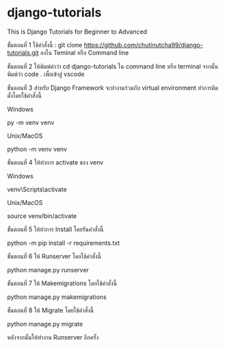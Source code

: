 # django-tutorials
This is Django Tutorials for Beginner to Advanced

ขั้นตอนที่ 1 ใช้คำสั่งนี้  : git clone https://github.com/chutinutcha99/django-tutorials.git ลงใน Teminal หรือ Command line

ขั้นตอนที่ 2 ให้พิมพ์คำว่า cd django-tutorials ใน command line หรือ terminal จากนั้น พิมพ์ว่า code . เพื่อเข้าสู่ vscode 

ขั้นตอนที่ 3 สำหรับ Django Framework จะทำงานร่วมกับ virtual environment ทำการติดตั้งโดยใช้คำสั่งนี้

Windows

py -m venv venv

Unix/MacOS

python -m venv venv

ขั้นตอนที่ 4 ให้ทำการ activate ของ venv

Windows

venv\Scripts\activate

Unix/MacOS

source venv/bin/activate

ขั้นตอนที่ 5 ให้ทำการ Install โดยรันคำสั่งนี้

python -m pip install -r requirements.txt

ขั้นตอนที่ 6 ให้ Runserver โดยใช้คำสั่งนี้

python manage.py runserver

ขั้นตอนที่ 7 ให้ Makemigrations โดยใช้คำสั่งนี้

python manage.py makemigrations

ขั้นตอนที่ 8 ให้ Migrate โดยใช้คำสั่งนี้

python manage.py migrate

หลังจากนั้นให้ทำงาน Runserver อีกครั้ง


 
